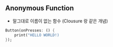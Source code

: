 ## Anonymous Function ##

- 말그대로 이름이 없는 함수 (Clousure 랑 같은 개념)
```dart
Button(onPresses: () {
	print("HELLO WORLD!)
});
```